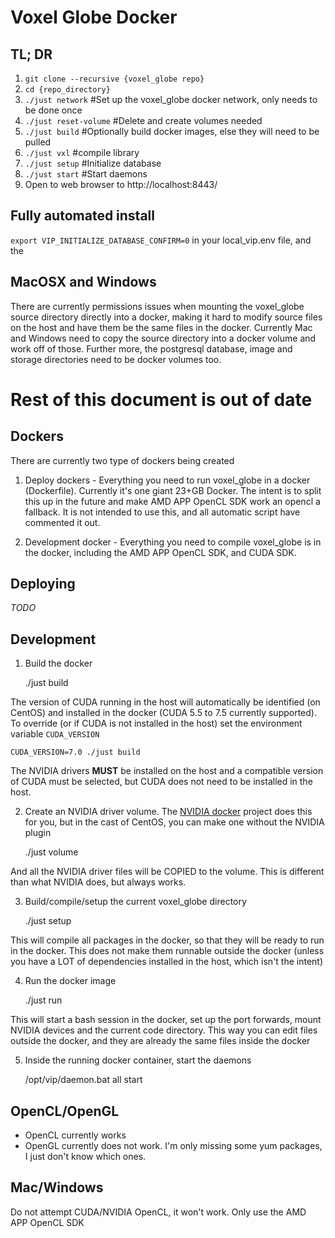 # Voxel Globe Docker #

## TL; DR ##

1. `git clone --recursive {voxel_globe repo}`
2. `cd {repo_directory}`
3. `./just network` #Set up the voxel_globe docker network, only needs to be done once
4. `./just reset-volume` #Delete and create volumes needed
5. `./just build` #Optionally build docker images, else they will need to be pulled
6. `./just vxl` #compile library
7. `./just setup` #Initialize database
8. `./just start` #Start daemons
9. Open to web browser to http://localhost:8443/

## Fully automated install ##

`export VIP_INITIALIZE_DATABASE_CONFIRM=0` in your local_vip.env file, and the

## MacOSX and Windows ##

There are currently permissions issues when mounting the voxel_globe source
directory directly into a docker, making it hard to modify source files on the
host and have them be the same files in the docker. Currently Mac and Windows
need to copy the source directory into a docker volume and work off of those.
Further more, the postgresql database, image and storage directories need to be
docker volumes too.

# Rest of this document is out of date #

## Dockers ##

There are currently two type of dockers being created

1. Deploy dockers - Everything you need to run voxel_globe in a docker 
(Dockerfile). Currently it's one giant 23+GB Docker. The intent is to split
this up in the future and make AMD APP OpenCL SDK work an opencl a fallback. It
is not intended to use this, and all automatic script have commented it out.

2. Development docker - Everything you need to compile voxel_globe is in the 
docker, including the AMD APP OpenCL SDK, and CUDA SDK.

## Deploying ##

*TODO*

## Development ##

1. Build the docker 

    ./just build

The version of CUDA running in the host will automatically be identified (on CentOS) and 
installed in the docker (CUDA 5.5 to 7.5 currently supported). To override (or
if CUDA is not installed in the host) set the environment variable `CUDA_VERSION`

    CUDA_VERSION=7.0 ./just build

The NVIDIA drivers **MUST** be installed on the host and a compatible version 
of CUDA must be selected, but CUDA does not need to be installed in the host.

2. Create an NVIDIA driver volume. The [NVIDIA docker](https://github.com/NVIDIA/nvidia-docker)
project does this for you, but in the cast of CentOS, you can make one without
the NVIDIA plugin

    ./just volume

And all the NVIDIA driver files will be COPIED to the volume. This is different
than what NVIDIA does, but always works.

3. Build/compile/setup the current voxel_globe directory

    ./just setup

This will compile all packages in the docker, so that they will be ready to run
in the docker. This does not make them runnable outside the docker (unless you
have a LOT of dependencies installed in the host, which isn't the intent)

4) Run the docker image

    ./just run

This will start a bash session in the docker, set up the port forwards, mount
NVIDIA devices and the current code directory. This way you can edit files
outside the docker, and they are already the same files inside the docker

5) Inside the running docker container, start the daemons

    /opt/vip/daemon.bat all start

## OpenCL/OpenGL ##

- OpenCL currently works
- OpenGL currently does not work. I'm only missing some yum packages, I just
don't know which ones.

## Mac/Windows ##

Do not attempt CUDA/NVIDIA OpenCL, it won't work. Only use the AMD APP OpenCL SDK